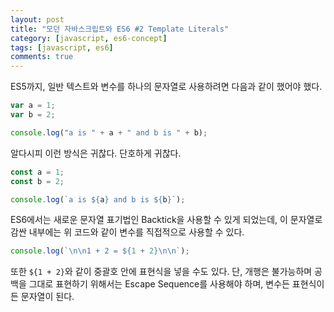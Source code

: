 ```yaml
---
layout: post
title: "모던 자바스크립트와 ES6 #2 Template Literals"
category: [javascript, es6-concept]
tags: [javascript, es6]
comments: true
---
```


ES5까지, 일반 텍스트와 변수를 하나의 문자열로 사용하려면 다음과 같이 했어야 했다.

```javascript
var a = 1;
var b = 2;

console.log("a is " + a + " and b is " + b);
```

알다시피 이런 방식은 귀찮다. 단호하게 귀찮다.

```javascript
const a = 1;
const b = 2;

console.log(`a is ${a} and b is ${b}`);
```

ES6에서는 새로운 문자열 표기법인 Backtick을 사용할 수 있게 되었는데, 이 문자열로 감싼 내부에는 위 코드와 같이 변수를 직접적으로 사용할 수 있다.

```javascript
console.log(`\n\n1 + 2 = ${1 + 2}\n\n`);
```

또한 `${1 + 2}`와 같이 중괄호 안에 표현식을 넣을 수도 있다. 단, 개행은 불가능하며 공백을 그대로 표현하기 위해서는 Escape Sequence를 사용해야 하며, 변수든 표현식이든 문자열이 된다.
